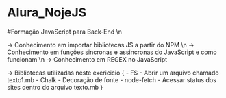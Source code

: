 # Alura_NojeJS

#Formação JavaScript para Back-End \n

-> Conhecimento em importar bibliotecas JS a partir do NPM \n
-> Conhecimento em funções sincronas e assincronas do JavaScript e como funcionam \n
-> Conhecimento em REGEX no JavaScript

-> Bibliotecas utilizadas neste exericicio {
    - FS - Abrir um arquivo chamado texto1.mb
    - Chalk - Decoração de fonte
    - node-fetch - Acessar status dos sites dentro do arquivo texto.mb
}
